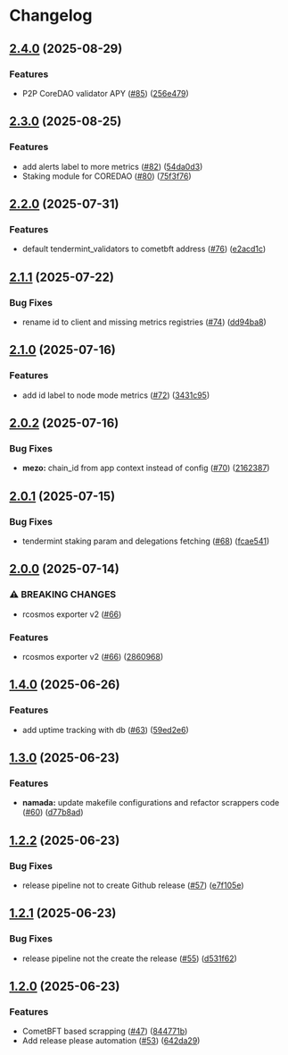 # Changelog

## [2.4.0](https://github.com/p2p-org/rcosmos-exporter/compare/v2.3.0...v2.4.0) (2025-08-29)


### Features

* P2P CoreDAO validator APY ([#85](https://github.com/p2p-org/rcosmos-exporter/issues/85)) ([256e479](https://github.com/p2p-org/rcosmos-exporter/commit/256e479272f5dfee0c710bcf3e844ef54e5097e2))

## [2.3.0](https://github.com/p2p-org/rcosmos-exporter/compare/v2.2.2...v2.3.0) (2025-08-25)


### Features

* add alerts label to more metrics ([#82](https://github.com/p2p-org/rcosmos-exporter/issues/82)) ([54da0d3](https://github.com/p2p-org/rcosmos-exporter/commit/54da0d372790829651dffb89f0788c44d8fb0094))
* Staking module for COREDAO ([#80](https://github.com/p2p-org/rcosmos-exporter/issues/80)) ([75f3f76](https://github.com/p2p-org/rcosmos-exporter/commit/75f3f7696248a45116c52e8fd8607777e047a2f6))

## [2.2.0](https://github.com/p2p-org/rcosmos-exporter/compare/v2.1.1...v2.2.0) (2025-07-31)


### Features

* default tendermint_validators to cometbft address ([#76](https://github.com/p2p-org/rcosmos-exporter/issues/76)) ([e2acd1c](https://github.com/p2p-org/rcosmos-exporter/commit/e2acd1cce0ddaafa4730ff97ed6cde07c84227b8))

## [2.1.1](https://github.com/p2p-org/rcosmos-exporter/compare/v2.1.0...v2.1.1) (2025-07-22)


### Bug Fixes

* rename id to client and missing metrics registries ([#74](https://github.com/p2p-org/rcosmos-exporter/issues/74)) ([dd94ba8](https://github.com/p2p-org/rcosmos-exporter/commit/dd94ba8f6d6456d5a97f92dc3e4812fca5e29eab))

## [2.1.0](https://github.com/p2p-org/rcosmos-exporter/compare/v2.0.2...v2.1.0) (2025-07-16)


### Features

* add id label to node mode metrics ([#72](https://github.com/p2p-org/rcosmos-exporter/issues/72)) ([3431c95](https://github.com/p2p-org/rcosmos-exporter/commit/3431c9563d12b09edcca794b480e7e721c3a80d4))

## [2.0.2](https://github.com/p2p-org/rcosmos-exporter/compare/v2.0.1...v2.0.2) (2025-07-16)


### Bug Fixes

* **mezo:** chain_id from app context instead of config ([#70](https://github.com/p2p-org/rcosmos-exporter/issues/70)) ([2162387](https://github.com/p2p-org/rcosmos-exporter/commit/2162387822d2647589dfb0024579ba212e69b629))

## [2.0.1](https://github.com/p2p-org/rcosmos-exporter/compare/v2.0.0...v2.0.1) (2025-07-15)


### Bug Fixes

* tendermint staking param and delegations fetching ([#68](https://github.com/p2p-org/rcosmos-exporter/issues/68)) ([fcae541](https://github.com/p2p-org/rcosmos-exporter/commit/fcae54193e2f6b3fa6dba3ed1ee496ff778c1be2))

## [2.0.0](https://github.com/p2p-org/rcosmos-exporter/compare/v1.4.0...v2.0.0) (2025-07-14)


### ⚠ BREAKING CHANGES

* rcosmos exporter v2 ([#66](https://github.com/p2p-org/rcosmos-exporter/issues/66))

### Features

* rcosmos exporter v2 ([#66](https://github.com/p2p-org/rcosmos-exporter/issues/66)) ([2860968](https://github.com/p2p-org/rcosmos-exporter/commit/2860968b23445bb5ab559b684a70e1d213392f93))

## [1.4.0](https://github.com/p2p-org/rcosmos-exporter/compare/v1.3.0...v1.4.0) (2025-06-26)


### Features

* add uptime tracking with db ([#63](https://github.com/p2p-org/rcosmos-exporter/issues/63)) ([59ed2e6](https://github.com/p2p-org/rcosmos-exporter/commit/59ed2e6b97bca419c7d1e4dd2e6187d2fb14c4b8))

## [1.3.0](https://github.com/p2p-org/rcosmos-exporter/compare/v1.2.2...v1.3.0) (2025-06-23)


### Features

* **namada:** update makefile configurations and refactor scrappers code ([#60](https://github.com/p2p-org/rcosmos-exporter/issues/60)) ([d77b8ad](https://github.com/p2p-org/rcosmos-exporter/commit/d77b8add14fb938ef8e37addf6f1dc3a0717aaaa))

## [1.2.2](https://github.com/p2p-org/rcosmos-exporter/compare/v1.2.1...v1.2.2) (2025-06-23)


### Bug Fixes

* release pipeline not to create Github release ([#57](https://github.com/p2p-org/rcosmos-exporter/issues/57)) ([e7f105e](https://github.com/p2p-org/rcosmos-exporter/commit/e7f105e6d3402f2f1a193aefe04aef07ecede9a0))

## [1.2.1](https://github.com/p2p-org/rcosmos-exporter/compare/v1.2.0...v1.2.1) (2025-06-23)


### Bug Fixes

* release pipeline not the create the release ([#55](https://github.com/p2p-org/rcosmos-exporter/issues/55)) ([d531f62](https://github.com/p2p-org/rcosmos-exporter/commit/d531f6238d40bbc30b919956460973886c37cadb))

## [1.2.0](https://github.com/p2p-org/rcosmos-exporter/compare/v1.1.9...v1.2.0) (2025-06-23)


### Features

* CometBFT based scrapping ([#47](https://github.com/p2p-org/rcosmos-exporter/issues/47)) ([844771b](https://github.com/p2p-org/rcosmos-exporter/commit/844771bea07baee1f4b290ea1871bfc121e94549))
* Add release please automation ([#53](https://github.com/p2p-org/rcosmos-exporter/issues/53)) ([642da29](https://github.com/p2p-org/rcosmos-exporter/commit/642da29cd2096c9dc952712b0ad742fe9089e440))
